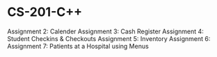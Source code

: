 # CS-201-C++
Assignment 2: Calender
Assignment 3: Cash Register
Assignment 4: Student Checkins & Checkouts 
Assignment 5: Inventory
Assignment 6: 
Assignment 7: Patients at a Hospital using Menus
